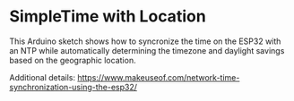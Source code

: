 # SimpleTime with Location

This Arduino sketch shows how to syncronize the time on the ESP32 with an NTP
while automatically determining the timezone and daylight savings based on
the geographic location.

Additional details: https://www.makeuseof.com/network-time-synchronization-using-the-esp32/
